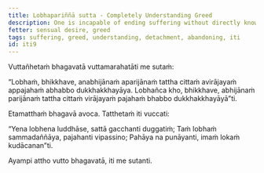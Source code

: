 ```yaml
---
title: Lobhapariññā sutta - Completely Understanding Greed
description: One is incapable of ending suffering without directly knowing, not completely understanding greed, without the mind not detaching from it and without abandoning it. One is capable of ending suffering by directly knowing, by fully understanding greed, with the mind detaching from it, and by abandoning it.
fetter: sensual desire, greed
tags: suffering, greed, understanding, detachment, abandoning, iti
id: iti9
---
```


Vuttañhetaṁ bhagavatā vuttamarahatāti me sutaṁ:

“Lobhaṁ, bhikkhave, anabhijānaṁ aparijānaṁ tattha cittaṁ avirājayaṁ appajahaṁ abhabbo dukkhakkhayāya. Lobhañca kho, bhikkhave, abhijānaṁ parijānaṁ tattha cittaṁ virājayaṁ pajahaṁ bhabbo dukkhakkhayāyā”ti.

Etamatthaṁ bhagavā avoca. Tatthetaṁ iti vuccati:

“Yena lobhena luddhāse,
sattā gacchanti duggatiṁ;
Taṁ lobhaṁ sammadaññāya,
pajahanti vipassino;
Pahāya na punāyanti,
imaṁ lokaṁ kudācanan”ti.

Ayampi attho vutto bhagavatā, iti me sutanti.
